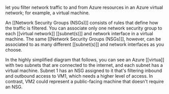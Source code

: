 let you filter network traffic to and from Azure resources in an Azure virtual network; for example, a virtual machine. 

An [[Network Security Groups (NSGs)]] consists of rules that define how the traffic is filtered. You can associate only one network security group to each [[virtual network]] [[subnet(s)]] and network interface in a virtual machine. The same [[Network Security Groups (NSGs)]], however, can be associated to as many different [[subnet(s)]] and network interfaces as you choose.

In the highly simplified diagram that follows, you can see an Azure [[virtua]] with two subnets that are connected to the internet, and each subnet has a virtual machine. Subnet 1 has an NSG assigned to it that's filtering inbound and outbound access to VM1, which needs a higher level of access. In contrast, VM2 could represent a public-facing machine that doesn't require an NSG.